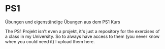 # PS1
Übungen und eigenständige Übungen aus dem PS1 Kurs

The PS1 Projekt isn't even a projekt, it's just a repository for the exercises of a class in my University.
So to always have access to them (you never know when you could need it) I upload them here.
